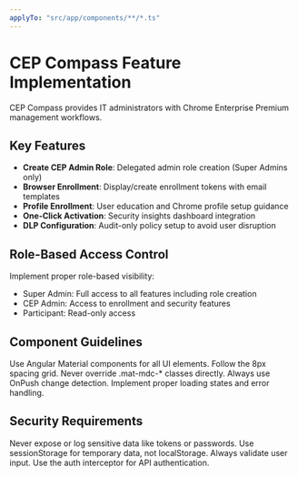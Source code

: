 ```yaml
---
applyTo: "src/app/components/**/*.ts"
---
```


# CEP Compass Feature Implementation

CEP Compass provides IT administrators with Chrome Enterprise Premium management workflows.

## Key Features

- **Create CEP Admin Role**: Delegated admin role creation (Super Admins only)
- **Browser Enrollment**: Display/create enrollment tokens with email templates
- **Profile Enrollment**: User education and Chrome profile setup guidance
- **One-Click Activation**: Security insights dashboard integration
- **DLP Configuration**: Audit-only policy setup to avoid user disruption

## Role-Based Access Control

Implement proper role-based visibility:

- Super Admin: Full access to all features including role creation
- CEP Admin: Access to enrollment and security features
- Participant: Read-only access

## Component Guidelines

Use Angular Material components for all UI elements.
Follow the 8px spacing grid.
Never override .mat-mdc-\* classes directly.
Always use OnPush change detection.
Implement proper loading states and error handling.

## Security Requirements

Never expose or log sensitive data like tokens or passwords.
Use sessionStorage for temporary data, not localStorage.
Always validate user input.
Use the auth interceptor for API authentication.
